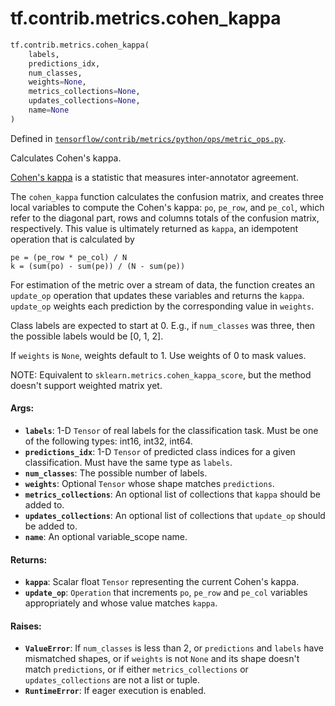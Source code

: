 <div itemscope itemtype="http://developers.google.com/ReferenceObject">
<meta itemprop="name" content="tf.contrib.metrics.cohen_kappa" />
<meta itemprop="path" content="Stable" />
</div>

# tf.contrib.metrics.cohen_kappa

``` python
tf.contrib.metrics.cohen_kappa(
    labels,
    predictions_idx,
    num_classes,
    weights=None,
    metrics_collections=None,
    updates_collections=None,
    name=None
)
```



Defined in [`tensorflow/contrib/metrics/python/ops/metric_ops.py`](/code/stable/tensorflow/contrib/metrics/python/ops/metric_ops.py).

Calculates Cohen's kappa.

[Cohen's kappa](https://en.wikipedia.org/wiki/Cohen's_kappa) is a statistic
that measures inter-annotator agreement.

The `cohen_kappa` function calculates the confusion matrix, and creates three
local variables to compute the Cohen's kappa: `po`, `pe_row`, and `pe_col`,
which refer to the diagonal part, rows and columns totals of the confusion
matrix, respectively. This value is ultimately returned as `kappa`, an
idempotent operation that is calculated by

    pe = (pe_row * pe_col) / N
    k = (sum(po) - sum(pe)) / (N - sum(pe))

For estimation of the metric over a stream of data, the function creates an
`update_op` operation that updates these variables and returns the
`kappa`. `update_op` weights each prediction by the corresponding value in
`weights`.

Class labels are expected to start at 0. E.g., if `num_classes`
was three, then the possible labels would be [0, 1, 2].

If `weights` is `None`, weights default to 1. Use weights of 0 to mask values.

NOTE: Equivalent to `sklearn.metrics.cohen_kappa_score`, but the method
doesn't support weighted matrix yet.

#### Args:

* <b>`labels`</b>: 1-D `Tensor` of real labels for the classification task. Must be
    one of the following types: int16, int32, int64.
* <b>`predictions_idx`</b>: 1-D `Tensor` of predicted class indices for a given
    classification. Must have the same type as `labels`.
* <b>`num_classes`</b>: The possible number of labels.
* <b>`weights`</b>: Optional `Tensor` whose shape matches `predictions`.
* <b>`metrics_collections`</b>: An optional list of collections that `kappa` should
    be added to.
* <b>`updates_collections`</b>: An optional list of collections that `update_op` should
    be added to.
* <b>`name`</b>: An optional variable_scope name.


#### Returns:

* <b>`kappa`</b>: Scalar float `Tensor` representing the current Cohen's kappa.
* <b>`update_op`</b>: `Operation` that increments `po`, `pe_row` and `pe_col`
    variables appropriately and whose value matches `kappa`.


#### Raises:

* <b>`ValueError`</b>: If `num_classes` is less than 2, or `predictions` and `labels`
    have mismatched shapes, or if `weights` is not `None` and its shape
    doesn't match `predictions`, or if either `metrics_collections` or
    `updates_collections` are not a list or tuple.
* <b>`RuntimeError`</b>: If eager execution is enabled.